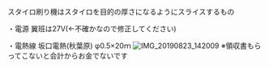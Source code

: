 スタイロ刷り機はスタイロを目的の厚さになるようにスライスするもの

・電源
翼班は27V(←不確かなので修正してください)

・電熱線
坂口電熱(秋葉原)
φ0.5×20ｍ
![IMG_20190823_142009](https://user-images.githubusercontent.com/103260061/162472801-30aee11f-8ff5-4fae-846b-46c26c9b589b.jpg)
※領収書もらってこないと会計からお金でないです
